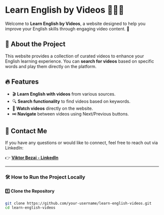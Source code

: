 # Learn English by Videos 🎥🇬🇧

Welcome to **Learn English by Videos**, a website designed to help you improve your English skills through engaging video content. 🚀

## 🌟 About the Project
This website provides a collection of curated videos to enhance your English learning experience. You can **search for videos** based on specific words and play them directly on the platform.

## 🔥 Features
- 🎬 **Learn English with videos** from various sources.
- 🔍 **Search functionality** to find videos based on keywords.
- 🎯 **Watch videos** directly on the website.
- ⏭️ **Navigate** between videos using Next/Previous buttons.

## 📩 Contact Me
If you have any questions or would like to connect, feel free to reach out via LinkedIn:

👉 [**Viktor Bezai - LinkedIn**](https://www.linkedin.com/in/viktor-bezai/)

---

### 🛠️ How to Run the Project Locally
#### **1️⃣ Clone the Repository**
```sh
git clone https://github.com/your-username/learn-english-videos.git
cd learn-english-videos
